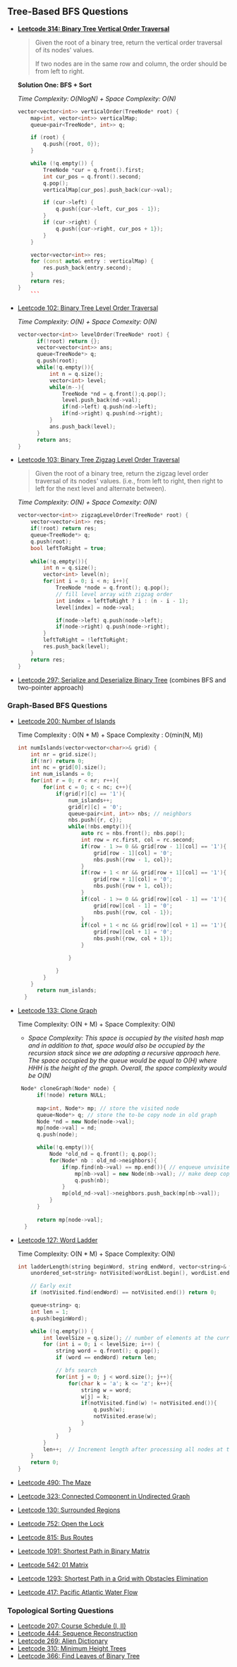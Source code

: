 ## Tree-Based BFS Questions
- [**Leetcode 314: Binary Tree Vertical Order Traversal**](https://leetcode.com/problems/binary-tree-vertical-order-traversal/)
  > Given the root of a binary tree, return the vertical order traversal of its nodes' values. 
  >
  > If two nodes are in the same row and column, the order should be from left to right.

  **Solution One: BFS + Sort**
  
  _Time Complexity: O(NlogN) + Space Complexity: O(N)_
   ```cpp
   vector<vector<int>> verticalOrder(TreeNode* root) {
       map<int, vector<int>> verticalMap;
       queue<pair<TreeNode*, int>> q;
   
       if (root) {
           q.push({root, 0});
       }
   
       while (!q.empty()) {
           TreeNode *cur = q.front().first; 
           int cur_pos = q.front().second;
           q.pop();
           verticalMap[cur_pos].push_back(cur->val);
   
           if (cur->left) {
               q.push({cur->left, cur_pos - 1});
           }
           if (cur->right) {
               q.push({cur->right, cur_pos + 1});
           }
       }
   
       vector<vector<int>> res;
       for (const auto& entry : verticalMap) {
           res.push_back(entry.second);
       }
       return res;
   }
       ```

- [Leetcode 102: Binary Tree Level Order Traversal](https://leetcode.com/problems/binary-tree-level-order-traversal/)
  
  _Time Complexity: O(N) + Space Comexity: O(N)_

  ```cpp
  vector<vector<int>> levelOrder(TreeNode* root) {
        if(!root) return {};
        vector<vector<int>> ans;
        queue<TreeNode*> q;
        q.push(root);
        while(!q.empty()){
            int n = q.size();
            vector<int> level;
            while(n--){
                TreeNode *nd = q.front();q.pop();
                level.push_back(nd->val);
                if(nd->left) q.push(nd->left);
                if(nd->right) q.push(nd->right);
            }
            ans.push_back(level);
        }
        return ans;
  }

  ```
- [Leetcode 103: Binary Tree Zigzag Level Order Traversal](https://leetcode.com/problems/binary-tree-zigzag-level-order-traversal/)
  > Given the root of a binary tree, return the zigzag level order traversal of its nodes' values. (i.e., from left to right, then right to left for the next level and alternate between).
  
  _Time Complexity: O(N) + Space Comexity: O(N)_
  ```cpp
  vector<vector<int>> zigzagLevelOrder(TreeNode* root) {
      vector<vector<int>> res;
      if(!root) return res;
      queue<TreeNode*> q;
      q.push(root);
      bool leftToRight = true;
      
      while(!q.empty()){
          int n = q.size();
          vector<int> level(n);
          for(int i = 0; i < n; i++){
              TreeNode *node = q.front(); q.pop();
              // fill level array with zigzag order
              int index = leftToRight ? i : (n - i - 1);
              level[index] = node->val;

              if(node->left) q.push(node->left);
              if(node->right) q.push(node->right);
          }
          leftToRight = !leftToRight;
          res.push_back(level);
      }
      return res;
  }
  ```
- [Leetcode 297: Serialize and Deserialize Binary Tree](https://leetcode.com/problems/serialize-and-deserialize-binary-tree/) (combines BFS and two-pointer approach)


### Graph-Based BFS Questions
- [Leetcode 200: Number of Islands](https://leetcode.com/problems/number-of-islands/)

  Time Complexity : O(N * M) + Space Complexity : O(min(N, M))
  
  ```cpp
  int numIslands(vector<vector<char>>& grid) {
      int nr = grid.size();
      if(!nr) return 0;
      int nc = grid[0].size();
      int num_islands = 0;
      for(int r = 0; r < nr; r++){
          for(int c = 0; c < nc; c++){
              if(grid[r][c] == '1'){
                  num_islands++;
                  grid[r][c] = '0';
                  queue<pair<int, int>> nbs; // neighbors
                  nbs.push({r, c});
                  while(!nbs.empty()){
                      auto rc = nbs.front(); nbs.pop();
                      int row = rc.first, col = rc.second;
                      if(row - 1 >= 0 && grid[row - 1][col] == '1'){ // up
                          grid[row - 1][col] = '0';
                          nbs.push({row - 1, col});
                      }
                      if(row + 1 < nr && grid[row + 1][col] == '1'){ // down
                          grid[row + 1][col] = '0';
                          nbs.push({row + 1, col});
                      }
                      if(col - 1 >= 0 && grid[row][col - 1] == '1'){ // left
                          grid[row][col - 1] = '0';
                          nbs.push({row, col - 1});
                      }
                      if(col + 1 < nc && grid[row][col + 1] == '1'){ // right
                          grid[row][col + 1] = '0';
                          nbs.push({row, col + 1});
                      }

                  }

              }
          }
      }
        return num_islands;
    }
  ```
- [Leetcode 133: Clone Graph](https://leetcode.com/problems/clone-graph/)

  Time Complexity: O(N + M) + Space Complexity: O(N)

  * _Space Complexity: This space is occupied by the visited hash map and in addition to that, space would also be occupied by the recursion stack since we      are adopting a recursive approach here. The space occupied by the queue would be equal to O(H) where HHH is the height of the graph. Overall, the space       complexity would be O(N)_

  ```cpp
   Node* cloneGraph(Node* node) {
        if(!node) return NULL;
        
        map<int, Node*> mp; // store the visited node
        queue<Node*> q; // store the to-be copy node in old graph
        Node *nd = new Node(node->val);
        mp[node->val] = nd;
        q.push(node);

        while(!q.empty()){
            Node *old_nd = q.front(); q.pop();
            for(Node* nb : old_nd->neighbors){
                if(mp.find(nb->val) == mp.end()){ // enqueue unvisited neighbors
                    mp[nb->val] = new Node(nb->val); // make deep copy of neighbors
                    q.push(nb);
                }
                mp[old_nd->val]->neighbors.push_back(mp[nb->val]);
            }  
        }
        
        return mp[node->val];
    }

  ```

- [Leetcode 127: Word Ladder](https://leetcode.com/problems/word-ladder/)

  Time Complexity: O(N * M) + Space Complexity: O(N)

  ```cpp
  int ladderLength(string beginWord, string endWord, vector<string>& wordList) {
      unordered_set<string> notVisited(wordList.begin(), wordList.end());
  
      // Early exit
      if (notVisited.find(endWord) == notVisited.end()) return 0;
  
      queue<string> q;
      int len = 1;
      q.push(beginWord);
  
      while (!q.empty()) {
          int levelSize = q.size(); // number of elements at the current level
          for (int i = 0; i < levelSize; i++) {
              string word = q.front(); q.pop();
              if (word == endWord) return len;
  
              // bfs search
              for(int j = 0; j < word.size(); j++){
                  for(char k = 'a'; k <= 'z'; k++){
                      string w = word;
                      w[j] = k;
                      if(notVisited.find(w) != notVisited.end()){
                          q.push(w);
                          notVisited.erase(w);
                      }
                  }
              }
          }
          len++;  // Increment length after processing all nodes at the current level
      }
      return 0;
  }

  ```

- [Leetcode 490: The Maze](https://leetcode.com/problems/the-maze/)
- [Leetcode 323: Connected Component in Undirected Graph](https://leetcode.com/problems/connected-component-in-undirected-graph/)
- [Leetcode 130: Surrounded Regions](https://leetcode.com/problems/surrounded-regions/)
- [Leetcode 752: Open the Lock](https://leetcode.com/problems/open-the-lock/)
- [Leetcode 815: Bus Routes](https://leetcode.com/problems/bus-routes/)
- [Leetcode 1091: Shortest Path in Binary Matrix](https://leetcode.com/problems/shortest-path-in-binary-matrix/)
- [Leetcode 542: 01 Matrix](https://leetcode.com/problems/01-matrix/)
- [Leetcode 1293: Shortest Path in a Grid with Obstacles Elimination](https://leetcode.com/problems/shortest-path-in-a-grid-with-obstacles-elimination/)
- [Leetcode 417: Pacific Atlantic Water Flow](https://leetcode.com/problems/pacific-atlantic-water-flow/)

### Topological Sorting Questions
- [Leetcode 207: Course Schedule (I, II)](https://leetcode.com/problems/course-schedule/)
- [Leetcode 444: Sequence Reconstruction](https://leetcode.com/problems/sequence-reconstruction/)
- [Leetcode 269: Alien Dictionary](https://leetcode.com/problems/alien-dictionary/)
- [Leetcode 310: Minimum Height Trees](https://leetcode.com/problems/minimum-height-trees/)
- [Leetcode 366: Find Leaves of Binary Tree](https://leetcode.com/problems/find-leaves-of-binary-tree/)
